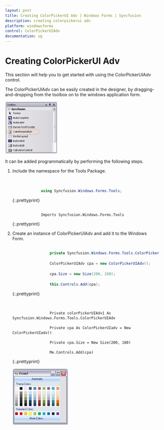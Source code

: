 ```yaml
---
layout: post
title: Creating ColorPickerUI Adv | Windows Forms | Syncfusion
description: creating colorpickerui adv
platform: windowsforms
control: ColorPickerUIAdv
documentation: ug
---
```

# Creating ColorPickerUI Adv

This section will help you to get started with using the ColorPickerUIAdv control.

The ColorPickerUIAdv can be easily created in the designer, by dragging-and-dropping from the toolbox on to the windows application form.

![](ColorPickerUIAdv_Images/Overview_img252.jpeg) 



It can be added programmatically by performing the following steps.

1. Include the namespace for the Tools Package.


   ~~~ cs


				using Syncfusion.Windows.Forms.Tools;
   ~~~ 
   {:.prettyprint}




   ~~~ vbnet

				Imports Syncfusion.Windows.Forms.Tools
   ~~~
   {:.prettyprint}


2. Create an instance of ColorPickerUIAdv and add it to the Windows Form.



   ~~~ cs

					private Syncfusion.Windows.Forms.Tools.ColorPickerUIAdv colorPickerUIAdv1;

					ColorPickerUIAdv cpa = new ColorPickerUIAdv();

					cpa.Size = new Size(200, 180);

					this.Controls.Add(cpa);
   ~~~
   {:.prettyprint}



   ~~~ vbnet


					Private colorPickerUIAdv1 As Syncfusion.Windows.Forms.Tools.ColorPickerUIAdv 

					Private cpa As ColorPickerUIadv = New ColorPickerUIadv()

					Private cpa.Size = New Size(200, 180)

					Me.Controls.Add(cpa)
   ~~~
   {:.prettyprint}
   

   ![](ColorPickerUIAdv_Images/Overview_img253.jpeg) 

